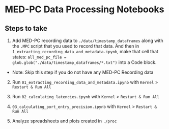 # MED-PC Data Processing Notebooks

## Steps to take

1. Add MED-PC recording data to `./data/timestamp_dataframes` along with the `.MPC` script that you used to record that data. And then in `1_extracting_recording_data_and_metadata.ipynb`, make that cell that states: `all_med_pc_file = glob.glob("./data/timestamp_dataframes/*.txt")` into a Code block. 
- Note: Skip this step if you do not have any MED-PC Recording data 

2. Run `01_extracting_recording_data_and_metadata.ipynb` with `Kernel` > `Restart & Run All`

3. Run `02_calculating_latencies.ipynb` with `Kernel` > `Restart & Run All`

4. `03_calculating_port_entry_precision.ipynb` with `Kernel` > `Restart & Run All`

5. Analyze spreadsheets and plots created in `./proc`